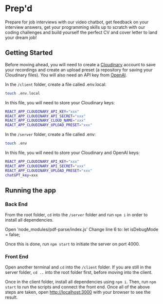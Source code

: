 # Prep'd

Prepare for job interviews with our video chatbot, get feedback on your interview answers, get your programming skills up to scratch with our coding challenges and build yourself the perfect CV and cover letter to land your dream job!

## Getting Started

Before moving ahead, you will need to create a [Cloudinary](https://cloudinary.com) account to save your recordings and create an upload preset (a repository for saving your Cloudinary files). You will also need an API key from [OpenAI](https://platform.openai.com/account/api-keys).

In the `/client` folder, create a file called .env.local:

```bash
touch .env.local
```

In this file, you will need to store your Cloudinary keys:

```bash
REACT_APP_CLOUDINARY_API_KEY="xxx"
REACT_APP_CLOUDINARY_API_SECRET="xxx"
REACT_APP_CLOUDINARY_CLOUD_NAME="xxx"
REACT_APP_CLOUDINARY_UPLOAD_PRESET="xxx"
```

In the `/server` folder, create a file called .env:

```bash
touch .env
```

In this file, you will need to store your Cloudinary and OpenAI keys:

```bash
REACT_APP_CLOUDINARY_API_KEY="xxx"
REACT_APP_CLOUDINARY_API_SECRET="xxx"
REACT_APP_CLOUDINARY_UPLOAD_PRESET="xxx"
chatGPT_key=xxx
```

## Running the app

### Back End

From the root folder, `cd` into the `/server` folder and run `npm i` in order to install all dependencies.

Open 'node_modules/pdf-parse/index.js'
Change line 6 to:
let isDebugMode = false;

Once this is done, run `npm start` to initiate the server on port 4000.

### Front End

Open another terminal and `cd` into the `/client` folder. If you are still in the server folder, `cd ..` into the root folder first, before moving into the client.

Once in the client folder, install all dependencies using `npm i`. Then, run `npm start` to run the scripts and connect the front end. Once all of the above steps are taken, open [http://localhost:3000](http://localhost:3000) with your browser to see the result.